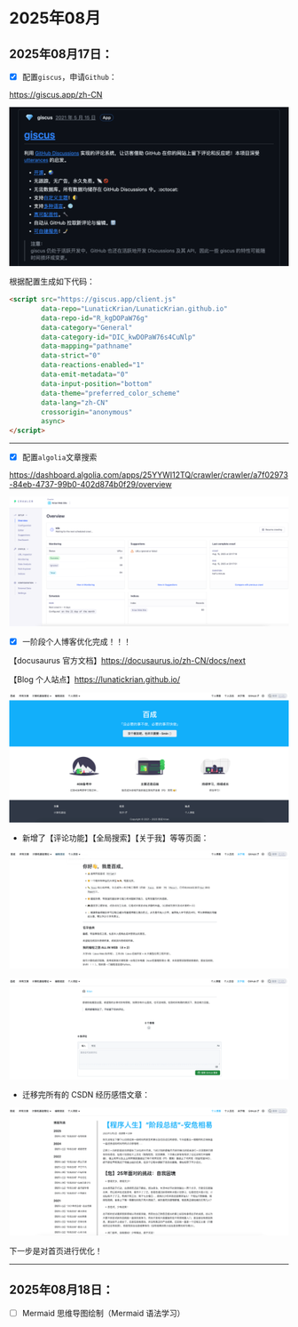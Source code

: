 # 2025年08月

## 2025年08月17日：

- [x] 配置`giscus`，申请`Github`：

https://giscus.app/zh-CN

![image-20250817231350234](2025年08月.assets/image-20250817231350234.png)

根据配置生成如下代码：

```html
<script src="https://giscus.app/client.js"
        data-repo="LunaticKrian/LunaticKrian.github.io"
        data-repo-id="R_kgDOPaW76g"
        data-category="General"
        data-category-id="DIC_kwDOPaW76s4CuNlp"
        data-mapping="pathname"
        data-strict="0"
        data-reactions-enabled="1"
        data-emit-metadata="0"
        data-input-position="bottom"
        data-theme="preferred_color_scheme"
        data-lang="zh-CN"
        crossorigin="anonymous"
        async>
</script>
```

---

- [x] 配置`algolia`文章搜索

https://dashboard.algolia.com/apps/25YYWI12TQ/crawler/crawler/a7f02973-84eb-4737-99b0-402d874b0f29/overview

![image-20250817233852979](2025年08月.assets/image-20250817233852979.png)

- [x] 一阶段个人博客优化完成！！！

【docusaurus 官方文档】https://docusaurus.io/zh-CN/docs/next

【Blog 个人站点】https://lunatickrian.github.io/

![image-20250817231618796](2025年08月.assets/image-20250817231618796.png)

- 新增了【评论功能】【全局搜索】【关于我】等等页面：

![image-20250817231700503](2025年08月.assets/image-20250817231700503.png)

![image-20250817231730003](2025年08月.assets/image-20250817231730003.png)

- 迁移完所有的 CSDN 经历感悟文章：

![image-20250817231828696](2025年08月.assets/image-20250817231828696.png)

下一步是对首页进行优化！

---

## 2025年08月18日：

- [ ] Mermaid 思维导图绘制（Mermaid 语法学习）

